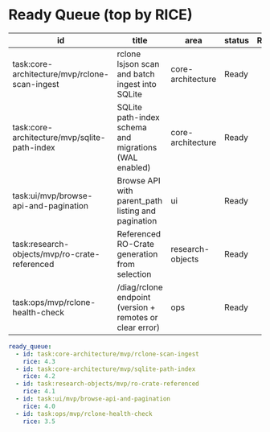 # Ready Queue (top by RICE)

id | title | area | status | RICE | estimate | tags
---|---|---|---|---:|---|---
task:core-architecture/mvp/rclone-scan-ingest | rclone lsjson scan and batch ingest into SQLite | core-architecture | Ready | 4.3 | 2d | [rclone, discovery, ingest]
task:core-architecture/mvp/sqlite-path-index | SQLite path-index schema and migrations (WAL enabled) | core-architecture | Ready | 4.2 | 1–2d | [sqlite, schema, performance]
task:ui/mvp/browse-api-and-pagination | Browse API with parent_path listing and pagination | ui | Ready | 4.0 | 1–2d | [ui, api, browse]
task:research-objects/mvp/ro-crate-referenced | Referenced RO-Crate generation from selection | research-objects | Ready | 4.1 | 1–2d | [ro-crate, metadata]
task:ops/mvp/rclone-health-check | /diag/rclone endpoint (version + remotes or clear error) | ops | Ready | 3.5 | 0.5–1d | [ops, rclone, health]

```yaml
ready_queue:
  - id: task:core-architecture/mvp/rclone-scan-ingest
    rice: 4.3
  - id: task:core-architecture/mvp/sqlite-path-index
    rice: 4.2
  - id: task:research-objects/mvp/ro-crate-referenced
    rice: 4.1
  - id: task:ui/mvp/browse-api-and-pagination
    rice: 4.0
  - id: task:ops/mvp/rclone-health-check
    rice: 3.5
```
